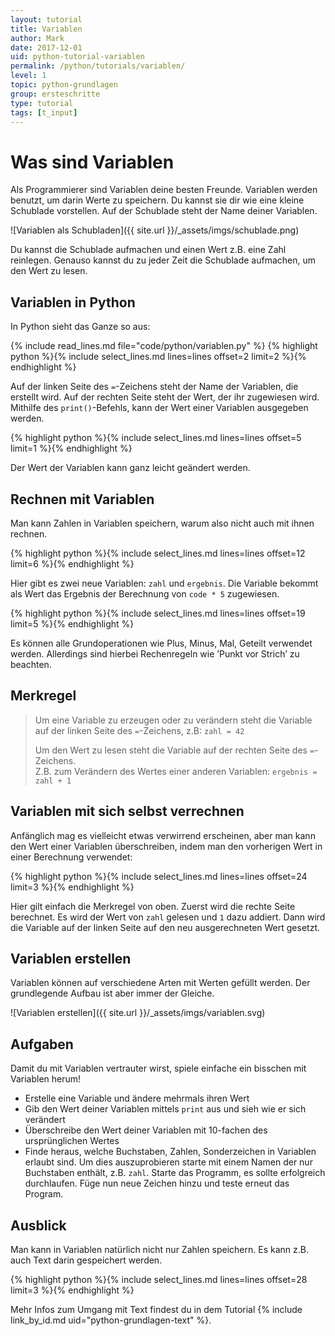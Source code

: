 ```yaml
---
layout: tutorial
title: Variablen
author: Mark
date: 2017-12-01
uid: python-tutorial-variablen
permalink: /python/tutorials/variablen/
level: 1
topic: python-grundlagen
group: ersteschritte
type: tutorial
tags: [t_input]
---
```


# Was sind Variablen

Als Programmierer sind Variablen deine besten Freunde. Variablen werden
benutzt, um darin Werte zu speichern. Du kannst sie dir wie eine kleine
Schublade vorstellen. Auf der Schublade steht der Name deiner Variablen.

![Variablen als Schubladen]({{ site.url }}/_assets/imgs/schublade.png)

Du kannst die Schublade aufmachen und einen Wert z.B. eine Zahl
reinlegen. Genauso kannst du zu jeder Zeit die Schublade aufmachen, um
den Wert zu lesen.

## Variablen in Python

In Python sieht das Ganze so aus:

{% include read_lines.md file="code/python/variablen.py" %}
{% highlight python %}{% include select_lines.md lines=lines offset=2 limit=2 %}{% endhighlight %}

Auf der linken Seite des `=`-Zeichens steht der Name der Variablen, die erstellt wird.
Auf der rechten Seite steht der Wert, der ihr zugewiesen wird. Mithilfe
des `print()`-Befehls, kann der Wert einer Variablen ausgegeben werden.

{% highlight python %}{% include select_lines.md lines=lines offset=5 limit=1 %}{% endhighlight %}

Der Wert der Variablen kann ganz leicht geändert werden.

## Rechnen mit Variablen

Man kann Zahlen in Variablen speichern, warum also nicht auch mit ihnen
rechnen.

{% highlight python %}{% include select_lines.md lines=lines offset=12 limit=6 %}{% endhighlight %}

Hier gibt es zwei neue Variablen: `zahl` und `ergebnis`. Die Variable bekommt als Wert
das Ergebnis der Berechnung von `code * 5` zugewiesen.

{% highlight python %}{% include select_lines.md lines=lines offset=19 limit=5 %}{% endhighlight %}

Es können alle Grundoperationen wie Plus, Minus, Mal, Geteilt verwendet werden. Allerdings sind hierbei Rechenregeln wie ’Punkt vor Strich’ zu beachten.

## Merkregel

> Um eine Variable zu erzeugen oder zu verändern steht die Variable auf der
> linken Seite des `=`-Zeichens, z.B: `zahl = 42`
>
> Um den Wert zu lesen steht die Variable auf der rechten Seite des `=`-Zeichens.  
> Z.B. zum Verändern des Wertes einer anderen Variablen: `ergebnis = zahl + 1`

## Variablen mit sich selbst verrechnen

Anfänglich mag es vielleicht etwas verwirrend erscheinen, aber man kann den Wert einer Variablen überschreiben, indem man den vorherigen Wert in einer Berechnung verwendet:

{% highlight python %}{% include select_lines.md lines=lines offset=24 limit=3 %}{% endhighlight %}

Hier gilt einfach die Merkregel von oben. Zuerst wird die rechte Seite berechnet. Es wird der Wert von `zahl` gelesen und `1` dazu addiert. Dann wird die Variable auf der linken Seite auf den neu ausgerechneten Wert gesetzt.

## Variablen erstellen

Variablen können auf verschiedene Arten mit Werten gefüllt werden. Der grundlegende Aufbau ist aber immer der Gleiche.

![Variablen erstellen]({{ site.url }}/_assets/imgs/variablen.svg)

## Aufgaben

Damit du mit Variablen vertrauter wirst, spiele einfache ein bisschen mit Variablen herum!

- Erstelle eine Variable und ändere mehrmals ihren Wert
- Gib den Wert deiner Variablen mittels `print` aus und sieh wie er sich verändert
- Überschreibe den Wert deiner Variablen mit 10-fachen des    ursprünglichen Wertes
- Finde heraus, welche Buchstaben, Zahlen, Sonderzeichen in Variablen    erlaubt sind. Um dies auszuprobieren starte mit einem Namen der nur Buchstaben enthält, z.B. `zahl`. Starte das Programm, es sollte erfolgreich durchlaufen. Füge nun neue Zeichen hinzu und teste erneut das Program.

## Ausblick

Man kann in Variablen natürlich nicht nur Zahlen speichern. Es kann z.B. auch Text darin gespeichert werden.

{% highlight python %}{% include select_lines.md lines=lines offset=28 limit=3 %}{% endhighlight %}

Mehr Infos zum Umgang mit Text findest du in dem Tutorial {% include link_by_id.md uid="python-grundlagen-text" %}.
